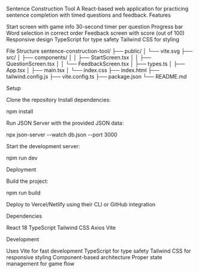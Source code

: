 Sentence Construction Tool
A React-based web application for practicing sentence completion with timed questions and feedback.
Features

Start screen with game info
30-second timer per question
Progress bar
Word selection in correct order
Feedback screen with score (out of 100)
Responsive design
TypeScript for type safety
Tailwind CSS for styling

File Structure
sentence-construction-tool/
├── public/
│   └── vite.svg
├── src/
│   ├── components/
│   │   ├── StartScreen.tsx
│   │   ├── QuestionScreen.tsx
│   │   └── FeedbackScreen.tsx
│   ├── types.ts
│   ├── App.tsx
│   ├── main.tsx
│   └── index.css
├── index.html
├── tailwind.config.js
├── vite.config.ts
├── package.json
└── README.md

Setup

Clone the repository
Install dependencies:

npm install


Run JSON Server with the provided JSON data:

npx json-server --watch db.json --port 3000


Start the development server:

npm run dev

Deployment

Build the project:

npm run build


Deploy to Vercel/Netlify using their CLI or GitHub integration

Dependencies

React 18
TypeScript
Tailwind CSS
Axios
Vite

Development

Uses Vite for fast development
TypeScript for type safety
Tailwind CSS for responsive styling
Component-based architecture
Proper state management for game flow

